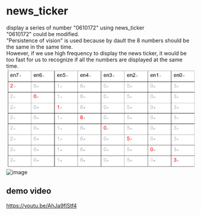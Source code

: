 # news_ticker
display a series of number "0610172" using news_ticker<br />
"0610172" could be modified.<br />
"Persistence of vision" is used because by dault the 8 numbers should be the same in the same time.<br />
However, if we use high frequency to display the news ticker, it would be too fast for us to recognize if all the numbers are displayed at the same time.
![image](https://github.com/skyMei-J/news_ticker/blob/master/gg.png)<br />
![image](https://github.com/skyMei-J/news_ticker)
## demo video
https://youtu.be/AhJa9flStf4
